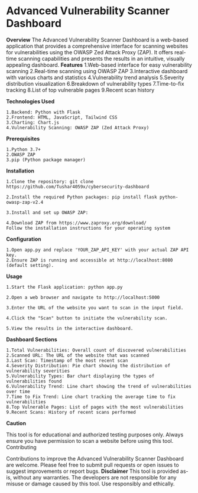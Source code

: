 # Advanced Vulnerability Scanner Dashboard

**Overview**
The Advanced Vulnerability Scanner Dashboard is a web-based application that provides a comprehensive interface for scanning websites for vulnerabilities using the OWASP Zed Attack Proxy (ZAP). It offers real-time scanning capabilities and presents the results in an intuitive, visually appealing dashboard.
**Features**
    1.Web-based interface for easy vulnerability scanning
    2.Real-time scanning using OWASP ZAP
    3.Interactive dashboard with various charts and statistics
    4.Vulnerability trend analysis
    5.Severity distribution visualization
    6.Breakdown of vulnerability types
    7.Time-to-fix tracking
    8.List of top vulnerable pages
    9.Recent scan history

**Technologies Used**

    1.Backend: Python with Flask
    2.Frontend: HTML, JavaScript, Tailwind CSS
    3.Charting: Chart.js
    4.Vulnerability Scanning: OWASP ZAP (Zed Attack Proxy)

**Prerequisites**

    1.Python 3.7+
    2.OWASP ZAP
    3.pip (Python package manager)

**Installation**

    1.Clone the repository: git clone https://github.com/Tushar4059x/cybersecurity-dashboard

    2.Install the required Python packages: pip install flask python-owasp-zap-v2.4

    3.Install and set up OWASP ZAP:

    4.Download ZAP from https://www.zaproxy.org/download/
    Follow the installation instructions for your operating system

**Configuration**

    1.Open app.py and replace 'YOUR_ZAP_API_KEY' with your actual ZAP API key.
    2.Ensure ZAP is running and accessible at http://localhost:8080 (default setting).

**Usage**

    1.Start the Flask application: python app.py

    2.Open a web browser and navigate to http://localhost:5000

    3.Enter the URL of the website you want to scan in the input field.

    4.Click the "Scan" button to initiate the vulnerability scan.

    5.View the results in the interactive dashboard.

**Dashboard Sections**

    1.Total Vulnerabilities: Overall count of discovered vulnerabilities
    2.Scanned URL: The URL of the website that was scanned
    3.Last Scan: Timestamp of the most recent scan
    4.Severity Distribution: Pie chart showing the distribution of vulnerability severities
    5.Vulnerability Types: Bar chart displaying the types of vulnerabilities found
    6.Vulnerability Trend: Line chart showing the trend of vulnerabilities over time
    7.Time to Fix Trend: Line chart tracking the average time to fix vulnerabilities
    8.Top Vulnerable Pages: List of pages with the most vulnerabilities
    9.Recent Scans: History of recent scans performed

**Caution**

This tool is for educational and authorized testing purposes only. Always ensure you have permission to scan a website before using this tool.
Contributing

Contributions to improve the Advanced Vulnerability Scanner Dashboard are welcome. Please feel free to submit pull requests or open issues to suggest improvements or report bugs.
**Disclaimer**
This tool is provided as-is, without any warranties. The developers are not responsible for any misuse or damage caused by this tool. Use responsibly and ethically.
